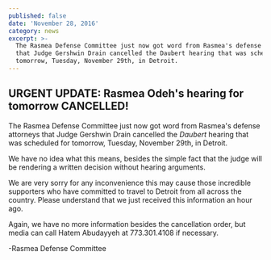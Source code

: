```yaml
---
published: false
date: 'November 28, 2016'
category: news
excerpt: >-
  The Rasmea Defense Committee just now got word from Rasmea's defense attorneys
  that Judge Gershwin Drain cancelled the Daubert hearing that was scheduled for
  tomorrow, Tuesday, November 29th, in Detroit.
---
```

## URGENT UPDATE: Rasmea Odeh's hearing for tomorrow CANCELLED!

The Rasmea Defense Committee just now got word from Rasmea's defense attorneys that Judge Gershwin Drain cancelled the _Daubert_ hearing that was scheduled for tomorrow, Tuesday, November 29th, in Detroit.

We have no idea what this means, besides the simple fact that the judge will be rendering a written decision without hearing arguments.

We are very sorry for any inconvenience this may cause those incredible supporters who have committed to travel to Detroit from all across the country. Please understand that we just received this information an hour ago.

Again, we have no more information besides the cancellation order, but media can call Hatem Abudayyeh at 773.301.4108 if necessary.

-Rasmea Defense Committee
